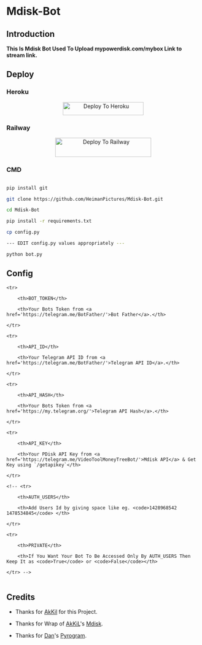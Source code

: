 # Mdisk-Bot

## Introduction

   **This Is Mdisk Bot Used To Upload mypowerdisk.com/mybox Link to stream link.**

## Deploy

### Heroku

<p align="center"><a href="https://heroku.com/deploy?template=https://github.com/HeimanPictures/Mdisk-Bot"> <img src="https://img.shields.io/badge/Deploy%20To%20Heroku-blueviolet?style=for-the-badge&logo=heroku" width="210" height="34.45" alt="Deploy To Heroku"/></a></p>

### Railway

<p align="center"><a href="https://railway.app/new/template?template=https://github.com/HeimanPictures/Mdisk-Bot&envs=API_ID%2CAPI_HASH%2CAPI_KEY%2CBOT_TOKEN"> <img src="https://railway.app/button.svg" width="250" height="50" alt="Deploy To Railway"/></a></p>

### CMD

```bash

pip install git

git clone https://github.com/HeimanPictures/Mdisk-Bot.git

cd Mdisk-Bot

pip install -r requirements.txt

cp config.py

--- EDIT config.py values appropriately ---

python bot.py

```

## Config

<table align='center'>

    <tr>

        <th>BOT_TOKEN</th>

        <th>Your Bots Token from <a href='https://telegram.me/BotFather/'>Bot Father</a>.</th>

    </tr>

    <tr>

        <th>API_ID</th>

        <th>Your Telegram API ID from <a href='https://telegram.me/BotFather/'>Telegram API ID</a>.</th>

    </tr>

    <tr>

        <th>API_HASH</th>

        <th>Your Bots Token from <a href='https://my.telegram.org/'>Telegram API Hash</a>.</th>

    </tr>

    <tr>

        <th>API_KEY</th>

        <th>Your PDisk API Key from <a href='https://telegram.me/VideoToolMoneyTreeBot/'>Mdisk API</a> & Get Key using `/getapikey`</th>

    </tr>

    <!-- <tr>

        <th>AUTH_USERS</th>

        <th>Add Users Id by giving space like eg. <code>1428968542 1478534845</code> </th>

    </tr>

    <tr>

        <th>PRIVATE</th>

        <th>If You Want Your Bot To Be Accessed Only By AUTH_USERS Then Keep It as <code>True</code> or <code>False</code></th>

    </tr> -->

<table>

  

## Credits

- Thanks for [AkKil](https://github.com/HeimanPictures/) for this Project.

- Thanks for Wrap of [AkKiL](https://github.com/HeimanPictures/)'s  [Mdisk](https://github.com/HeimanPictures/Mdisk).

- Thanks for [Dan](https://github.com/delivrance)'s [Pyrogram](https://github.com/pyrogram/pyrogram).

  
